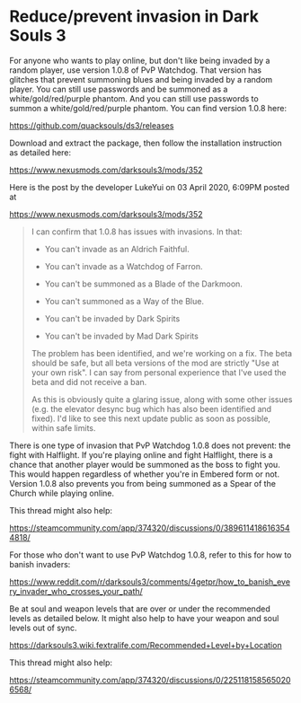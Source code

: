 # Reduce/prevent invasion in Dark Souls 3
For anyone who wants to play online, but don't like being invaded by a random player, use version 1.0.8 of PvP Watchdog. That version has glitches that prevent summoning blues and being invaded by a random player. You can still use passwords and be summoned as a white/gold/red/purple phantom. And you can still use passwords to summon a white/gold/red/purple phantom. You can find version 1.0.8 here:

https://github.com/quacksouls/ds3/releases

Download and extract the package, then follow the installation instruction as detailed here:

https://www.nexusmods.com/darksouls3/mods/352

Here is the post by the developer LukeYui on 03 April 2020, 6:09PM posted at

https://www.nexusmods.com/darksouls3/mods/352

> I can confirm that 1.0.8 has issues with invasions. In that:
> 
> - You can't invade as an Aldrich Faithful.
> - You can't invade as a Watchdog of Farron.
> - You can't be summoned as a Blade of the Darkmoon.
> - You can't summoned as a Way of the Blue.
> 
> - You can't be invaded by Dark Spirits
> - You can't be invaded by Mad Dark Spirits
> 
> The problem has been identified, and we're working on a fix. The beta should be safe, but all beta versions of the mod are strictly "Use at your own risk". I can say from personal experience that I've used the beta and did not receive a ban.
> 
> As this is obviously quite a glaring issue, along with some other issues (e.g. the elevator desync bug which has also been identified and fixed). I'd like to see this next update public as soon as possible, within safe limits.

There is one type of invasion that PvP Watchdog 1.0.8 does not prevent: the fight with Halflight. If you're playing online and fight Halflight, there is a chance that another player would be summoned as the boss to fight you. This would happen regardless of whether you're in Embered form or not. Version 1.0.8 also prevents you from being summoned as a Spear of the Church while playing online.

This thread might also help:

https://steamcommunity.com/app/374320/discussions/0/3896114186163544818/

For those who don't want to use PvP Watchdog 1.0.8, refer to this for how to banish invaders:

https://www.reddit.com/r/darksouls3/comments/4getpr/how_to_banish_every_invader_who_crosses_your_path/

Be at soul and weapon levels that are over or under the recommended levels as detailed below. It might also help to have your weapon and soul levels out of sync.

https://darksouls3.wiki.fextralife.com/Recommended+Level+by+Location

This thread might also help:

https://steamcommunity.com/app/374320/discussions/0/2251181585650206568/
